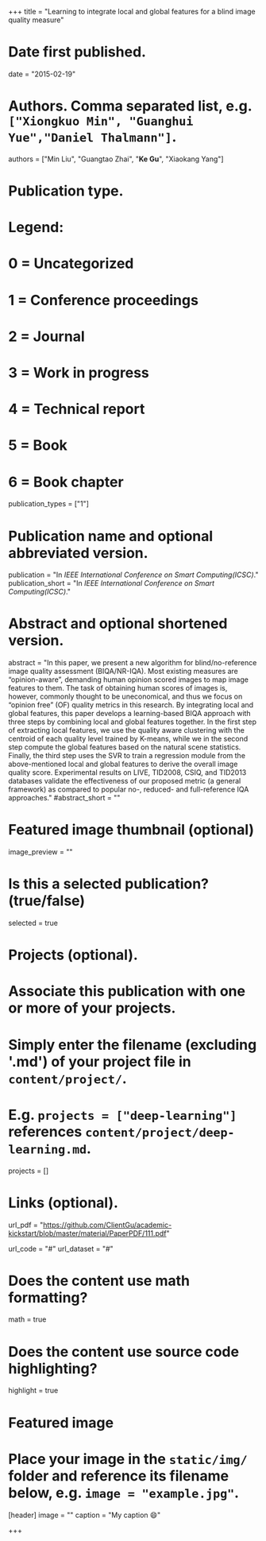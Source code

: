 +++
title = "Learning to integrate local and global features for a blind image quality measure"

# Date first published.
date = "2015-02-19"

# Authors. Comma separated list, e.g. `["Xiongkuo Min", "Guanghui Yue","Daniel Thalmann"]`.
authors = ["Min Liu", "Guangtao Zhai", "**Ke Gu**", "Xiaokang Yang"]
# Publication type.
# Legend:
# 0 = Uncategorized
# 1 = Conference proceedings
# 2 = Journal
# 3 = Work in progress
# 4 = Technical report
# 5 = Book
# 6 = Book chapter
publication_types = ["1"]

# Publication name and optional abbreviated version.
publication = "In *IEEE International Conference on Smart Computing(ICSC)*."
publication_short = "In *IEEE International Conference on Smart Computing(ICSC)*."

# Abstract and optional shortened version.
abstract = "In this paper, we present a new algorithm for blind/no-reference image quality assessment (BIQA/NR-IQA). Most existing measures are “opinion-aware”, demanding human opinion scored images to map image features to them. The task of obtaining human scores of images is, however, commonly thought to be uneconomical, and thus we focus on “opinion free” (OF) quality metrics in this research. By integrating local and global features, this paper develops a learning-based BIQA approach with three steps by combining local and global features together. In the first step of extracting local features, we use the quality aware clustering with the centroid of each quality level trained by K-means, while we in the second step compute the global features based on the natural scene statistics. Finally, the third step uses the SVR to train a regression module from the above-mentioned local and global features to derive the overall image quality score. Experimental results on LIVE, TID2008, CSIQ, and TID2013 databases validate the effectiveness of our proposed metric (a general framework) as compared to popular no-, reduced- and full-reference IQA approaches."
#abstract_short = ""

# Featured image thumbnail (optional)
image_preview = ""

# Is this a selected publication? (true/false)
selected = true

# Projects (optional).
#   Associate this publication with one or more of your projects.
#   Simply enter the filename (excluding '.md') of your project file in `content/project/`.
#   E.g. `projects = ["deep-learning"]` references `content/project/deep-learning.md`.
projects = []

# Links (optional).
url_pdf = "https://github.com/ClientGu/academic-kickstart/blob/master/material/PaperPDF/111.pdf"

url_code = "#"
url_dataset = "#"


# Does the content use math formatting?
math = true

# Does the content use source code highlighting?
highlight = true

# Featured image
# Place your image in the `static/img/` folder and reference its filename below, e.g. `image = "example.jpg"`.
[header]
image = ""
caption = "My caption 😄"

+++
